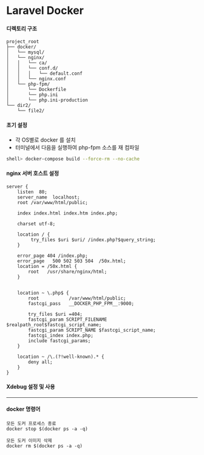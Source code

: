 # Laravel Docker



#### 디렉토리 구조
```dir
project_root
├── docker/
│   └── mysql/
│   └── nginx/
│   │   └── ca/
│   │   └── conf.d/
│   │   │   └── default.conf
│   │   └── nginx.conf
│   └── php-fpm/
│       └── Dockerfile 
│       └── php.ini 
│       └── php.ini-production 
└── dir2/
    └── file2/

```

#### 초기 설정

- 각 OS별로 docker 를 설치
- 터미널에서 다음을 실행하여 php-fpm 소스를 재 컴파일
```bash
shell> docker-compose build --force-rm --no-cache 

```



#### nginx 서버 호스트 설정 
```
server {
    listen  80;
    server_name  localhost;
    root /var/www/html/public;

    index index.html index.htm index.php;

    charset utf-8;

    location / {
         try_files $uri $uri/ /index.php?$query_string;
    }

    error_page 404 /index.php;
    error_page   500 502 503 504  /50x.html;
    location = /50x.html {
        root   /usr/share/nginx/html;
    }


    location ~ \.php$ {
        root           /var/www/html/public;
        fastcgi_pass   __DOCKER_PHP_FPM__:9000;
       
        try_files $uri =404;
        fastcgi_param SCRIPT_FILENAME $realpath_root$fastcgi_script_name;
        fastcgi_param SCRIPT_NAME $fastcgi_script_name;
        fastcgi_index index.php;
        include fastcgi_params;
    }

    location ~ /\.(?!well-known).* {
        deny all;
    }
}
```

#### Xdebug 설정 및 사용


----

#### docker 명령어 


```
모든 도커 프로세스 종료
docker stop $(docker ps -a -q)

모든 도커 이미지 삭제
docker rm $(docker ps -a -q)

```
